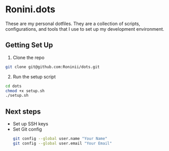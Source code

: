 # Ronini.dots

These are my personal dotfiles. They are a collection of scripts, configurations, and tools that I use to set up my development environment.

## Getting Set Up

1. Clone the repo
```bash
git clone git@github.com:Roninii/dots.git
```
2. Run the setup script
```bash
cd dots
chmod +x setup.sh
./setup.sh
```

## Next steps

- Set up SSH keys
- Set Git config
  ```bash
  git config --global user.name "Your Name"
  git config --global user.email "Your Email"
  ```

